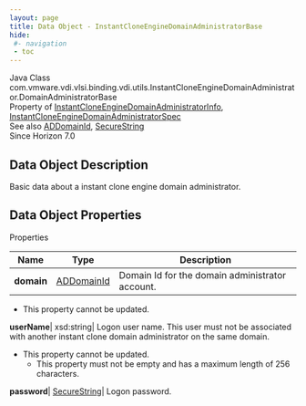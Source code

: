 ```yaml
---
layout: page
title: Data Object - InstantCloneEngineDomainAdministratorBase
hide:
 #- navigation
 - toc
---
```






Java Class
    com.vmware.vdi.vlsi.binding.vdi.utils.InstantCloneEngineDomainAdministrator.DomainAdministratorBase  
Property of
     [InstantCloneEngineDomainAdministratorInfo](vdi.utils.InstantCloneEngineDomainAdministrator.InstantCloneEngineDomainAdministratorInfo.md#field_detail), [InstantCloneEngineDomainAdministratorSpec](vdi.utils.InstantCloneEngineDomainAdministrator.InstantCloneEngineDomainAdministratorSpec.md#field_detail)  
See also
     [ADDomainId](vdi.entity.ADDomainId.md), [SecureString](vdi.util.SecureString.md)  
Since 
    Horizon 7.0

## Data Object Description 

Basic data about a instant clone engine domain administrator. 

## Data Object Properties

Properties

Name |  Type |  Description   
---|---|---  
**domain**| [ADDomainId](vdi.entity.ADDomainId.md)|  Domain Id for the domain administrator account.   


* This property cannot be updated.

  
**userName**|  xsd:string|  Logon user name. This user must not be associated with another instant clone domain administrator on the same domain.   


* This property cannot be updated.
  * This property must not be empty and has a maximum length of 256 characters. 

  
**password**| [SecureString](vdi.util.SecureString.md)|  Logon password.   
  
  
  
   
  
  

